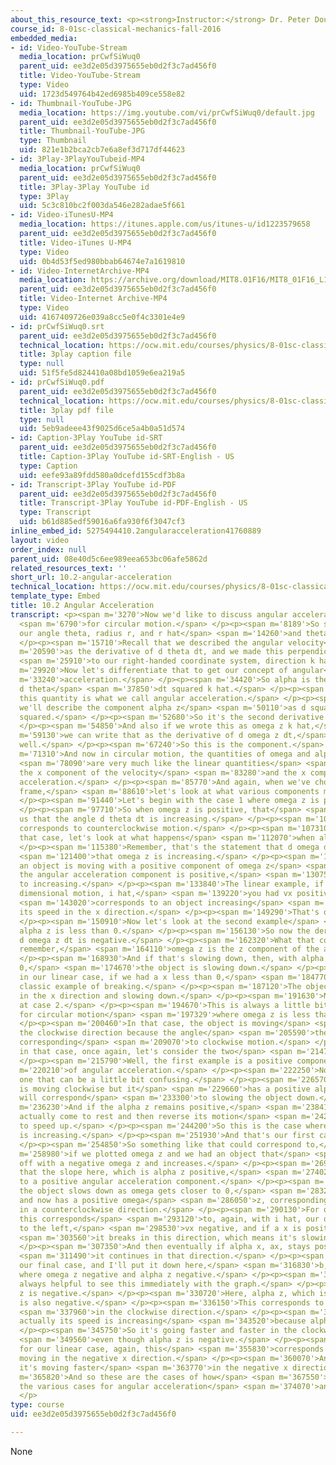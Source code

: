 ```yaml
---
about_this_resource_text: <p><strong>Instructor:</strong> Dr. Peter Dourmashkin</p>
course_id: 8-01sc-classical-mechanics-fall-2016
embedded_media:
- id: Video-YouTube-Stream
  media_location: prCwfSiWuq0
  parent_uid: ee3d2e05d3975655eb0d2f3c7ad456f0
  title: Video-YouTube-Stream
  type: Video
  uid: 1723d549764b42ed6985b409ce558e82
- id: Thumbnail-YouTube-JPG
  media_location: https://img.youtube.com/vi/prCwfSiWuq0/default.jpg
  parent_uid: ee3d2e05d3975655eb0d2f3c7ad456f0
  title: Thumbnail-YouTube-JPG
  type: Thumbnail
  uid: 821e1b2bca2cb7e6a8ef3d717df44623
- id: 3Play-3PlayYouTubeid-MP4
  media_location: prCwfSiWuq0
  parent_uid: ee3d2e05d3975655eb0d2f3c7ad456f0
  title: 3Play-3Play YouTube id
  type: 3Play
  uid: 5c3c810bc2f003da546e282adae5f661
- id: Video-iTunesU-MP4
  media_location: https://itunes.apple.com/us/itunes-u/id1223579658
  parent_uid: ee3d2e05d3975655eb0d2f3c7ad456f0
  title: Video-iTunes U-MP4
  type: Video
  uid: 0b4d53f5ed980bbab64674e7a1619810
- id: Video-InternetArchive-MP4
  media_location: https://archive.org/download/MIT8.01F16/MIT8_01F16_L10v02_360p.mp4
  parent_uid: ee3d2e05d3975655eb0d2f3c7ad456f0
  title: Video-Internet Archive-MP4
  type: Video
  uid: 4167409726e039a8cc5e0f4c3301e4e9
- id: prCwfSiWuq0.srt
  parent_uid: ee3d2e05d3975655eb0d2f3c7ad456f0
  technical_location: https://ocw.mit.edu/courses/physics/8-01sc-classical-mechanics-fall-2016/week-3-circular-motion/10.2-angular-acceleration/10.2-angular-acceleration/prCwfSiWuq0.srt
  title: 3play caption file
  type: null
  uid: 51f5fe5d824410a08bd1059e6ea219a5
- id: prCwfSiWuq0.pdf
  parent_uid: ee3d2e05d3975655eb0d2f3c7ad456f0
  technical_location: https://ocw.mit.edu/courses/physics/8-01sc-classical-mechanics-fall-2016/week-3-circular-motion/10.2-angular-acceleration/10.2-angular-acceleration/prCwfSiWuq0.pdf
  title: 3play pdf file
  type: null
  uid: 5eb9adeee43f9025d6ce5a4b0a51d574
- id: Caption-3Play YouTube id-SRT
  parent_uid: ee3d2e05d3975655eb0d2f3c7ad456f0
  title: Caption-3Play YouTube id-SRT-English - US
  type: Caption
  uid: eefe93a89fdd580a0dcefd155cdf3b8a
- id: Transcript-3Play YouTube id-PDF
  parent_uid: ee3d2e05d3975655eb0d2f3c7ad456f0
  title: Transcript-3Play YouTube id-PDF-English - US
  type: Transcript
  uid: b61d885edf59016a6fa930f6f3047cf3
inline_embed_id: 5275494410.2angularacceleration41760889
layout: video
order_index: null
parent_uid: 08e40d5c6ee989eea653bc06afe5862d
related_resources_text: ''
short_url: 10.2-angular-acceleration
technical_location: https://ocw.mit.edu/courses/physics/8-01sc-classical-mechanics-fall-2016/week-3-circular-motion/10.2-angular-acceleration/10.2-angular-acceleration
template_type: Embed
title: 10.2 Angular Acceleration
transcript: <p><span m='3270'>Now we'd like to discuss angular acceleration</span>
  <span m='6790'>for circular motion.</span> </p><p><span m='8189'>So suppose we have
  our angle theta, radius r, and r hat</span> <span m='14260'>and theta hat.</span>
  </p><p><span m='15710'>Recall that we described the angular velocity</span> <span
  m='20590'>as the derivative of d theta dt, and we made this perpendicular</span>
  <span m='25910'>to our right-handed coordinate system, direction k hat.</span> </p><p><span
  m='29920'>Now let's differentiate that to get our concept of angular</span> <span
  m='33240'>acceleration.</span> </p><p><span m='34420'>So alpha is the second derivative
  d theta</span> <span m='37850'>dt squared k hat.</span> </p><p><span m='39740'>And
  this quantity is what we call angular acceleration.</span> </p><p><span m='45340'>Now
  we'll describe the component alpha z</span> <span m='50110'>as d squared theta dt
  squared.</span> </p><p><span m='52680'>So it's the second derivative of the angle.</span>
  </p><p><span m='54850'>And also if we wrote this as omega z k hat,</span> <span
  m='59130'>we can write that as the derivative of d omega z dt,</span> <span m='65900'>as
  well.</span> </p><p><span m='67240'>So this is the component.</span> </p><p><span
  m='71310'>And now in circular motion, the quantities of omega and alpha z</span>
  <span m='78090'>are very much like the linear quantities</span> <span m='81190'>of
  the x component of the velocity</span> <span m='83280'>and the x component of the
  acceleration.</span> </p><p><span m='85770'>And again, when we've chosen a reference
  frame,</span> <span m='88610'>let's look at what various components mean.</span>
  </p><p><span m='91440'>Let's begin with the case 1 where omega z is positive.</span>
  </p><p><span m='97710'>So when omega z is positive, that</span> <span m='99830'>tells
  us that the angle d theta dt is increasing.</span> </p><p><span m='103800'>And that
  corresponds to counterclockwise motion.</span> </p><p><span m='107310'>Now given
  that case, let's look at what happens</span> <span m='112070'>when alpha z is positive.</span>
  </p><p><span m='115380'>Remember, that's the statement that d omega dt is positive,</span>
  <span m='121400'>that omega z is increasing.</span> </p><p><span m='123020'>So if
  an object is moving with a positive component of omega z</span> <span m='127540'>and
  the angular acceleration component is positive,</span> <span m='130759'>that corresponds
  to increasing.</span> </p><p><span m='133840'>The linear example, if you had one
  dimensional motion, i hat,</span> <span m='139220'>you had vx positive and a x positive,</span>
  <span m='143020'>corresponds to an object increasing</span> <span m='145910'>in
  its speed in the x direction.</span> </p><p><span m='149290'>That's our first case.</span>
  </p><p><span m='150910'>Now let's look at the second example</span> <span m='153420'>when
  alpha z is less than 0.</span> </p><p><span m='156130'>So now the derivative of
  d omega z dt is negative.</span> </p><p><span m='162320'>What that corresponds to--
  remember,</span> <span m='164110'>omega z is the z component of the angular speed.</span>
  </p><p><span m='168930'>And if that's slowing down, then, with alpha z less than
  0,</span> <span m='174670'>the object is slowing down.</span> </p><p><span m='178530'>So
  in our linear case, if we had a x less than 0,</span> <span m='184770'>this is the
  classic example of breaking.</span> </p><p><span m='187120'>The object is moving
  in the x direction and slowing down.</span> </p><p><span m='191630'>Now let's look
  at case 2.</span> </p><p><span m='194670'>This is always a little bit complicated
  for circular motion</span> <span m='197329'>where omega z is less than 0.</span>
  </p><p><span m='200460'>In that case, the object is moving</span> <span m='202780'>in
  the clockwise direction because the angle</span> <span m='205590'>theta is decreasing,
  corresponding</span> <span m='209070'>to clockwise motion.</span> </p><p><span m='211329'>So
  in that case, once again, let's consider the two</span> <span m='214750'>examples.</span>
  </p><p><span m='215790'>Well, the first example is a positive component</span> <span
  m='220210'>of angular acceleration.</span> </p><p><span m='222250'>Now this is the
  one that can be a little bit confusing.</span> </p><p><span m='226570'>The object
  is moving clockwise but it</span> <span m='229660'>has a positive alpha z, which
  will correspond</span> <span m='233300'>to slowing the object down.</span> </p><p><span
  m='236230'>And if the alpha z remains positive,</span> <span m='238410'>it will
  actually come to rest and then reverse its motion</span> <span m='242210'>and start
  to speed up.</span> </p><p><span m='244200'>So this is the case where d omega dz
  is increasing.</span> </p><p><span m='251930'>And that's our first case.</span>
  </p><p><span m='254850'>So something like that could correspond to,</span> <span
  m='258980'>if we plotted omega z and we had an object that</span> <span m='264210'>starts
  off with a negative omega z and increases.</span> </p><p><span m='269280'>Notice
  that the slope here, which is alpha z positive,</span> <span m='274020'>corresponds
  to a positive angular acceleration component.</span> </p><p><span m='278620'>And
  the object slows down as omega gets closer to 0,</span> <span m='283260'>stops,
  and now has a positive omega</span> <span m='286050'>z, corresponding to motion
  in a counterclockwise direction.</span> </p><p><span m='290130'>For our linear case,
  this corresponds</span> <span m='293120'>to, again, with i hat, our object moving
  to the left,</span> <span m='298530'>vx negative, and if a x is positive,</span>
  <span m='303560'>it breaks in this direction, which means it's slowing down.</span>
  </p><p><span m='307350'>And then eventually if alpha x, ax, stays positive,</span>
  <span m='311490'>it continues in that direction.</span> </p><p><span m='313640'>Now
  our final case, and I'll put it down here,</span> <span m='316830'>b, this is again
  where omega z negative and alpha z negative.</span> </p><p><span m='325130'>It's
  always helpful to see this immediately with the graph.</span> </p><p><span m='328620'>Omega
  z is negative.</span> </p><p><span m='330720'>Here, alpha z, which is the slope,
  is also negative.</span> </p><p><span m='336150'>This corresponds to an object moving</span>
  <span m='337960'>in the clockwise direction.</span> </p><p><span m='340180'>And
  actually its speed is increasing</span> <span m='343520'>because alpha z is negative.</span>
  </p><p><span m='345750'>So it's going faster and faster in the clockwise direction,</span>
  <span m='349560'>even though alpha z is negative.</span> </p><p><span m='352360'>And
  for our linear case, again, this</span> <span m='355830'>corresponds to an object
  moving in the negative x direction.</span> </p><p><span m='360070'>And a x is negative,
  it's moving faster</span> <span m='363770'>in the negative x direction.</span> </p><p><span
  m='365820'>And so these are the cases of how</span> <span m='367550'>we analyze
  the various cases for angular acceleration</span> <span m='374070'>and angular velocity.</span>
  </p>
type: course
uid: ee3d2e05d3975655eb0d2f3c7ad456f0

---
```

None